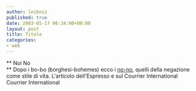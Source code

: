 ```yaml
---
author: leibniz
published: true
date: 2003-05-17 06:34:00+00:00
layout: post
title: Titolo
categories:
- web
---
```


 ** Noi No   
** Dopo i bo-bo (borghesi-bohemes) ecco i  [   no-no](http://www.courrierinternational.com/mag/fr.htm), quelli della negazione come stile di vita. L'articolo dell'Espresso e sul Courrier International
Courrier International
